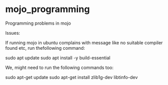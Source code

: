 # mojo_programming
Programming problems in mojo


Issues:

If running mojo in ubuntu complains with message like no suitable compiler found etc, run thefollowing command:

sudo apt update 
sudo apt install -y build-essential

We, might need to run the following commands too:

sudo apt-get update
sudo apt-get install zlib1g-dev libtinfo-dev
